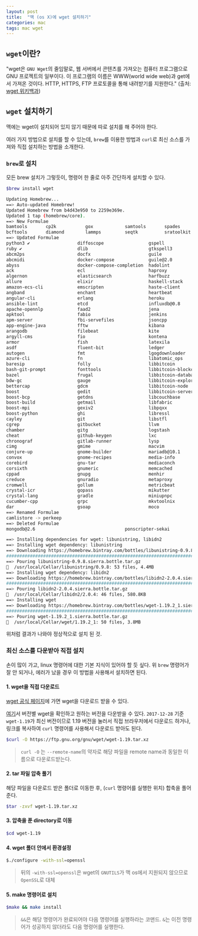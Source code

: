 ```yaml
---
layout: post
title:  "맥 (os X)에 wget 설치하기"
categories: mac
tags: mac wget
---
```


## `wget`이란?

"wget은 `GNU Wget`의 줄임말로, 웹 서버에서 콘텐츠를 가져오는 컴퓨터 프로그램으로 GNU 프로젝트의 일부이다. 이 프로그램의 이름은 WWW(world wide web)과 get에서 가져온 것이다. HTTP, HTTPS, FTP 프로토콜을 통해 내려받기를 지원한다." 
(출처: [wget 위키백과](https://ko.wikipedia.org/wiki/Wget))

## `wget` 설치하기
맥에는 wget이 설치되어 있지 않기 때문에 따로 설치를 해 주어야 한다.

여러 가지 방법으로 설치를 할 수 있는데, `brew`를 이용한 방법과 `curl`로 최신 소스를 가져와 직접 설치하는 방법을 소개한다.


### `brew`로 설치
모든 brew 설치가 그렇듯이, 명령어 한 줄로 아주 간단하게 설치할 수 있다.

```bash
$brew install wget

Updating Homebrew...
==> Auto-updated Homebrew!
Updated Homebrew from b4d43e950 to 2259e369e.
Updated 1 tap (homebrew/core).
==> New Formulae
bamtools       cp2k           gox            samtools       spades         stress-ng      tnftp          travis         yq
bcftools       diamond        lammps         seqtk          sratoolkit     telnetd        tnftpd         vcftools
==> Updated Formulae
python3 ✔                  diffoscope                 gspell                     mongo-c-driver             ruby@1.9
ruby ✔                     dlib                       gtkspell3                  mongodb                    ruby@2.0
abcm2ps                    docfx                      guile                      mpd                        ruby@2.1
abcmidi                    docker-compose             guile@2.0                  nats-streaming-server      ruby@2.2
abyss                      docker-compose-completion  hadolint                   ncmpcpp                    ruby@2.3
ack                        ecl                        haproxy                    nco                        rustup-init
algernon                   elasticsearch              harfbuzz                   neko                       sagittarius-scheme
allure                     elixir                     haskell-stack              newsboat                   sip
amazon-ecs-cli             emscripten                 haste-client               nghttp2                    sjk
angband                    enchant                    heartbeat                  nnn                        snakemake
angular-cli                erlang                     heroku                     nomad                      snappy
ansible-lint               etcd                       influxdb@0.8               nq                         source-highlight
apache-opennlp             faad2                      jena                       opencv                     spdlog
apktool                    fabio                      jenkins                    opencv@2                   sqlcipher
apm-server                 fbi-servefiles             jsoncpp                    openttd                    squashfs
app-engine-java            fftw                       kibana                     osm2pgrouting              sslyze
arangodb                   filebeat                   kite                       osquery                    statik
argyll-cms                 fio                        kontena                    osrm-backend               stubby
armor                      fish                       latexila                   packetbeat                 syncthing
asdf                       fluent-bit                 ledger                     paket                      terraform_landscape
autogen                    fmt                        lgogdownloader             pandoc-citeproc            texmath
azure-cli                  fn                         libatomic_ops              parallel                   tig
baresip                    folly                      libbitcoin                 pcl                        tile38
bash-git-prompt            fonttools                  libbitcoin-blockchain      pcsc-lite                  tth
bazel                      frugal                     libbitcoin-database        pdftoedn                   ttyrec
bdw-gc                     gauge                      libbitcoin-explorer        percona-server             twarc
bettercap                  gdcm                       libbitcoin-node            pgbouncer                  uhd
boost                      gedit                      libbitcoin-server          pgcli                      unoconv
boost-bcp                  getdns                     libcouchbase               picard-tools               urh
boost-build                getmail                    libfabric                  picocom                    vault
boost-mpi                  gexiv2                     libpqxx                    pipenv                     vim
boost-python               ghi                        libressl                   pjproject                  vim@7.4
cayley                     git                        libstfl                    ponyc                      vtk
cgrep                      gitbucket                  llvm                       pre-commit                 w3m
chamber                    gitg                       logstash                   protobuf                   weechat
cheat                      github-keygen              lxc                        pypy                       wesnoth
chronograf                 gitlab-runner              lysp                       pypy3                      widelands
cimg                       gmime                      macvim                     qmmp                       winetricks
conjure-up                 gnome-builder              mariadb@10.1               qpid-proton                wireguard-tools
convox                     gnome-recipes              media-info                 quicktype                  wolfssl
corebird                   gnu-tar                    mediaconch                 rabbitmq                   wpscan
corsixth                   gnumeric                   memcached                  radamsa                    yle-dl
cppad                      gnupg                      menhir                     radare2                    you-get
creduce                    gnuradio                   metaproxy                  rclone                     youtube-dl
cromwell                   gollum                     metricbeat                 rebar@3                    z3
crystal-icr                gopass                     mikutter                   rocksdb                    zile
crystal-lang               gradle                     miniupnpc                  root                       zstd
cucumber-cpp               grpc                       mkvtoolnix                 roswell
dar                        gsoap                      moco                       ruby-build
==> Renamed Formulae
camlistore -> perkeep
==> Deleted Formulae
mongodb@2.6                                  ponscripter-sekai                            stklos

==> Installing dependencies for wget: libunistring, libidn2
==> Installing wget dependency: libunistring
==> Downloading https://homebrew.bintray.com/bottles/libunistring-0.9.8.sierra.bottle.tar.gz
######################################################################## 100.0%
==> Pouring libunistring-0.9.8.sierra.bottle.tar.gz
🍺  /usr/local/Cellar/libunistring/0.9.8: 53 files, 4.4MB
==> Installing wget dependency: libidn2
==> Downloading https://homebrew.bintray.com/bottles/libidn2-2.0.4.sierra.bottle.tar.gz
######################################################################## 100.0%
==> Pouring libidn2-2.0.4.sierra.bottle.tar.gz
🍺  /usr/local/Cellar/libidn2/2.0.4: 46 files, 580.8KB
==> Installing wget
==> Downloading https://homebrew.bintray.com/bottles/wget-1.19.2_1.sierra.bottle.tar.gz
######################################################################## 100.0%
==> Pouring wget-1.19.2_1.sierra.bottle.tar.gz
🍺  /usr/local/Cellar/wget/1.19.2_1: 50 files, 3.8MB
```
위처럼 결과가 나와야 정상적으로 설치 된 것.


### 최신 소스를 다운받아 직접 설치
손이 많이 가고, linux 명령어에 대한 기본 지식이 있어야 할 듯 싶다. 위 `brew` 명령어가 잘 안 되거나, 에러가 났을 경우 이 방법을 사용해서 설치하면 된다.

#### 1. wget을 직접 다운로드
[wget 공식 페이지](https://www.gnu.org/software/wget/)에 가면 wget을 다운로드 받을 수 있다.

[여기](https://ftp.gnu.org/gnu/wget/)서 버전별 wget을 확인하고 원하는 버전을 다운받을 수 있다. `2017-12-28` 기준 `wget-1.19`가 최신 버전이므로 1.19 버전을 눌러서 직접 브라우저에서 다운로드 하거나, 링크를 복사하여 `curl` 명령어를 사용해서 다운로드 받아도 된다.


```bash
$curl -O https://ftp.gnu.org/gnu/wget/wget-1.19.tar.xz
```

> `curl -O` 는 `--remote-name`의 약자로 해당 파일을 remote name과 동일한 이름으로 다운로드받는다.


#### 2. tar 파일 압축 풀기
해당 파일을 다운로드 받은 폴더로 이동한 후, (`curl` 명령어를 실행한 위치) 합축을 풀어준다.

```bash
$tar -zxvf wget-1.19.tar.xz
```

#### 3. 압축을 푼 directory로 이동
```bash
$cd wget-1.19
```

#### 4. wget 폴더 안에서 환경설정
```bash
$./configure -with-ssl=openssl
```
> 뒤의 `-with-ssl=openssl`은 wget의 `GNUTILS`가 맥 os에서 지원되지 않으므로 `OpenSSL`로 대체

#### 5. make 명령어로 설치
```bash
$make && make install
```
> `&&`은 해당 명령어가 완료되어야 다음 명령어를 실행하라는 코맨드. `&`는 이전 명령어가 성공하지 않더라도 다음 명령어를 실행한다.
